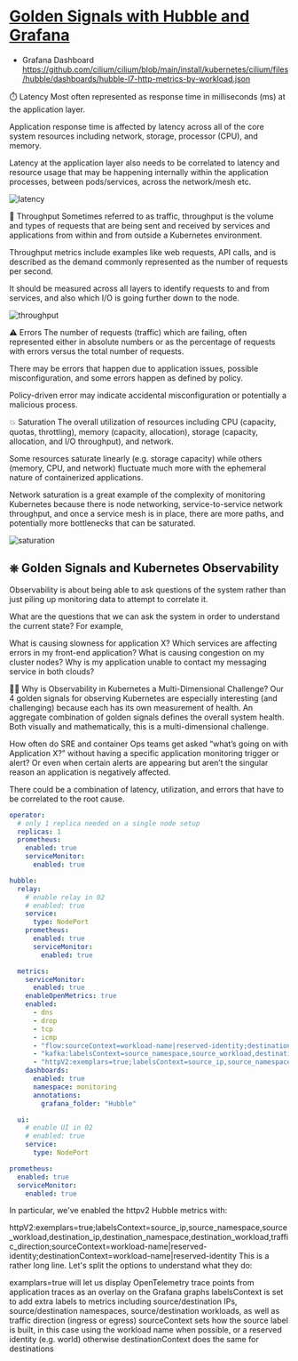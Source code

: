 # [Golden Signals with Hubble and Grafana](https://isovalent.com/labs/hubble-grafana-golden-signals/)

* Grafana Dashboard https://github.com/cilium/cilium/blob/main/install/kubernetes/cilium/files/hubble/dashboards/hubble-l7-http-metrics-by-workload.json

⏱️ Latency
Most often represented as response time in milliseconds (ms) at the application layer.

Application response time is affected by latency across all of the core system resources including network, storage, processor (CPU), and memory.

Latency at the application layer also needs to be correlated to latency and resource usage that may be happening internally within the application processes, between pods/services, across the network/mesh etc.

![latency](https://play.instruqt.com/assets/tracks/a9amhryys7kc/99a4e233a51466b3a18c193114ab2ded/assets/latency.png)

🚦 Throughput
Sometimes referred to as traffic, throughput is the volume and types of requests that are being sent and received by services and applications from within and from outside a Kubernetes environment.

Throughput metrics include examples like web requests, API calls, and is described as the demand commonly represented as the number of requests per second.

It should be measured across all layers to identify requests to and from services, and also which I/O is going further down to the node.

![throughput](https://play.instruqt.com/assets/tracks/a9amhryys7kc/6fd91afe7ba6f455b79539b5d9d9b67e/assets/throughput.png)

⚠️ Errors
The number of requests (traffic) which are failing, often represented either in absolute numbers or as the percentage of requests with errors versus the total number of requests.

There may be errors that happen due to application issues, possible misconfiguration, and some errors happen as defined by policy.

Policy-driven error may indicate accidental misconfiguration or potentially a malicious process.

💥 Saturation
The overall utilization of resources including CPU (capacity, quotas, throttling), memory (capacity, allocation), storage (capacity, allocation, and I/O throughput), and network.

Some resources saturate linearly (e.g. storage capacity) while others (memory, CPU, and network) fluctuate much more with the ephemeral nature of containerized applications.

Network saturation is a great example of the complexity of monitoring Kubernetes because there is node networking, service-to-service network throughput, and once a service mesh is in place, there are more paths, and potentially more bottlenecks that can be saturated.

![saturation](https://play.instruqt.com/assets/tracks/a9amhryys7kc/2a6cc8be0809382939d089556ce17ad3/assets/golden-signals-blog-post-ressources-consumption.png)

## ⎈ Golden Signals and Kubernetes Observability
Observability is about being able to ask questions of the system rather than just piling up monitoring data to attempt to correlate it.

What are the questions that we can ask the system in order to understand the current state? For example,

What is causing slowness for application X?
Which services are affecting errors in my front-end application?
What is causing congestion on my cluster nodes?
Why is my application unable to contact my messaging service in both clouds?

🕵️‍♀️ Why is Observability in Kubernetes a Multi-Dimensional Challenge?
Our 4 golden signals for observing Kubernetes are especially interesting (and challenging) because each has its own measurement of health. An aggregate combination of golden signals defines the overall system health. Both visually and mathematically, this is a multi-dimensional challenge.

How often do SRE and container Ops teams get asked “what’s going on with Application X?” without having a specific application monitoring trigger or alert? Or even when certain alerts are appearing but aren’t the singular reason an application is negatively affected.

There could be a combination of latency, utilization, and errors that have to be correlated to the root cause.

```yaml
operator:
  # only 1 replica needed on a single node setup
  replicas: 1
  prometheus:
    enabled: true
    serviceMonitor:
      enabled: true

hubble:
  relay:
    # enable relay in 02
    # enabled: true
    service:
      type: NodePort
    prometheus:
      enabled: true
      serviceMonitor:
        enabled: true

  metrics:
    serviceMonitor:
      enabled: true
    enableOpenMetrics: true
    enabled:
      - dns
      - drop
      - tcp
      - icmp
      - "flow:sourceContext=workload-name|reserved-identity;destinationContext=workload-name|reserved-identity"
      - "kafka:labelsContext=source_namespace,source_workload,destination_namespace,destination_workload,traffic_direction;sourceContext=workload-name|reserved-identity;destinationContext=workload-name|reserved-identity"
      - "httpV2:exemplars=true;labelsContext=source_ip,source_namespace,source_workload,destination_ip,destination_namespace,destination_workload,traffic_direction;sourceContext=workload-name|reserved-identity;destinationContext=workload-name|reserved-identity"
    dashboards:
      enabled: true
      namespace: monitoring
      annotations:
        grafana_folder: "Hubble"

  ui:
    # enable UI in 02
    # enabled: true
    service:
      type: NodePort

prometheus:
  enabled: true
  serviceMonitor:
    enabled: true
```

In particular, we've enabled the httpv2 Hubble metrics with:

httpV2:exemplars=true;labelsContext=source_ip,source_namespace,source_workload,destination_ip,destination_namespace,destination_workload,traffic_direction;sourceContext=workload-name|reserved-identity;destinationContext=workload-name|reserved-identity
This is a rather long line. Let's split the options to understand what they do:

examplars=true will let us display OpenTelemetry trace points from application traces as an overlay on the Grafana graphs
labelsContext is set to add extra labels to metrics including source/destination IPs, source/destination namespaces, source/destination workloads, as well as traffic direction (ingress or egress)
sourceContext sets how the source label is built, in this case using the workload name when possible, or a reserved identity (e.g. world) otherwise
destinationContext does the same for destinations
